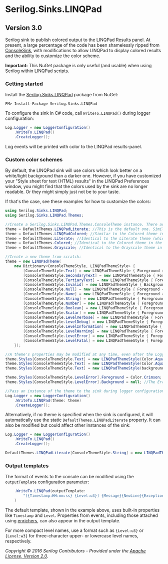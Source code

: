 Serilog.Sinks.LINQPad
=====================
Version 3.0
-----------

Serilog sink to publish colored output to the LINQPad Results panel. At present, a large percentage of the code has been shamelessly ripped from [ConsoleSink](https://github.com/serilog/serilog-sinks-console), with modifications to allow LINQPad to display colored results and the ability to customize the color scheme.

**Important:** This NuGet package is only useful (and usable) when using Serilog within LINQPad scripts.

### Getting started
Install the [Serilog.Sinks.LINQPad](https://nuget.org/packages/serilog.sinks.linqpad) package from NuGet:
```
PM> Install-Package Serilog.Sinks.LINQPad
```

To configure the sink in C# code, call `WriteTo.LINQPad()` during logger configuration:
```csharp
Log.Logger = new LoggerConfiguration()
    .WriteTo.LINQPad()
    .CreateLogger();
```

Log events will be printed with color to the LINQPad results-panel.

### Custom color schemes
By default, the LINQPad sink will use colors which look better on a white/light background than a darker one. However, if you have customized your "Style sheet for text (HTML) results" in the LINQPad Preferences window, you might find that the colors used by the sink are no longer readable. Or they might simply just not be to your taste.

If that's the case, see these examples for how to customize the colors:

```csharp
using Serilog.Sinks.LINQPad;
using Serilog.Sinks.LINQPad.Themes;

//Create a Serilog.Sinks.LINQPad.Themes.ConsoleTheme instance. There are several pre-defined already:
theme = DefaultThemes.LINQPadLiterate; //This is the default one. Similar to the Literate theme (default) in the ConsoleSink project, but modified for white backgrounds.
theme = DefaultThemes.LINQPadColored; //Similar to the Colored theme in the ConsoleSink project. It's been modified to look better on dark backgrounds.
theme = DefaultThemes.Literate; //Identical to the Literate theme (which is the default) in the ConsoleSink project.
theme = DefaultThemes.Colored; //Identical to the Colored theme in the ConsoleSink project.
theme = DefaultThemes.Grayscale; //Identical to the Grayscale theme in the ConsoleSink project.

//Create a new theme from scratch:
theme = new LINQPadTheme(
    new Dictionary<ConsoleThemeStyle, LINQPadThemeStyle> {
        [ConsoleThemeStyle.Text] = new LINQPadThemeStyle { Foreground = Color.Black },
        [ConsoleThemeStyle.SecondaryText] = new LINQPadThemeStyle { Foreground = Color.Gray },
        [ConsoleThemeStyle.TertiaryText] = new LINQPadThemeStyle { Foreground = Color.DarkGray },
        [ConsoleThemeStyle.Invalid] = new LINQPadThemeStyle { Background = Color.Yellow, Italic = true },
        [ConsoleThemeStyle.Null] = new LINQPadThemeStyle { Foreground = Color.Blue },
        [ConsoleThemeStyle.Name] = new LINQPadThemeStyle { Foreground = Color.Gray },
        [ConsoleThemeStyle.String] = new LINQPadThemeStyle { Foreground = Color.DarkCyan, Bold = true },
        [ConsoleThemeStyle.Number] = new LINQPadThemeStyle { Foreground = Color.Magenta, Bold = true },
        [ConsoleThemeStyle.Boolean] = new LINQPadThemeStyle { Foreground = Color.Blue, Bold = true },
        [ConsoleThemeStyle.Scalar] = new LINQPadThemeStyle { Foreground = Color.Green, Bold = true },
        [ConsoleThemeStyle.LevelVerbose] = new LINQPadThemeStyle { Foreground = Color.LightGray },
        [ConsoleThemeStyle.LevelDebug] = new LINQPadThemeStyle { Foreground = Color.Gray },
        [ConsoleThemeStyle.LevelInformation] = new LINQPadThemeStyle { Foreground = Color.Black },
        [ConsoleThemeStyle.LevelWarning] = new LINQPadThemeStyle { Foreground = Color.Black, Background = Color.Yellow },
        [ConsoleThemeStyle.LevelError] = new LINQPadThemeStyle { Foreground = Color.White, Background = Color.Red },
        [ConsoleThemeStyle.LevelFatal] = new LINQPadThemeStyle { Foreground = Color.White, Background = Color.Red, Bold = true },
    });

//A theme's properties may be modified at any time, even after the Logger has been configured, in order to affect subsequent log-events.
theme.Styles[ConsoleThemeStyle.Text] = new LINQPadThemeStyle(Color.Aqua, Color.Blue, italic:true); //Text will use an italic Aqua foreground on a Blue background
theme.Styles[ConsoleThemeStyle.Text] = new LINQPadThemeStyle(Color.Aqua); //Text will use Aqua foreground on the panel's default background
theme.Styles[ConsoleThemeStyle.Text] = new LINQPadThemeStyle(background: Color.Blue); //Text will use the panel's default foreground color on a Blue background

theme.Styles[ConsoleThemeStyle.LevelError].Foreground = Color.Crimson; // The Error level token will render with Crimson foreground text
theme.Styles[ConsoleThemeStyle.LevelError].Background = null; //The Error level token will render with the panel's default background color

//Pass an instance of the theme to the sink during logger configuration.
Log.Logger = new LoggerConfiguration()
    .WriteTo.LINQPad(theme: theme)
    .CreateLogger();
```

Alternatively, if no theme is specified when the sink is configured, it will automatically use the static `DefaultThemes.LINQPadLiterate` property. It can also be modified but could affect other instances of the sink:
```csharp
Log.Logger = new LoggerConfiguration()
    .WriteTo.LINQPad()
    .CreateLogger();

DefaultThemes.LINQPadLiterate[ConsoleThemeStyle.String] = new LINQPadThemeStyle(Color.DeepSkyBlue);
```

### Output templates

The format of events to the console can be modified using the `outputTemplate` configuration parameter:

```csharp
    .WriteTo.LINQPad(outputTemplate:
        "[{Timestamp:HH:mm:ss} {Level:u3}] {Message}{NewLine}{Exception}"
    )
```

The default template, shown in the example above, uses built-in properties like `Timestamp` and `Level`. Properties from events, including those attached using [enrichers](https://github.com/serilog/serilog/wiki/Enrichment), can also appear in the output template.

For more compact level names, use a format such as `{Level:u3}` or `{Level:w3}` for three-character upper- or lowercase level names, respectively.

_Copyright &copy; 2016 Serilog Contributors - Provided under the [Apache License, Version 2.0](http://apache.org/licenses/LICENSE-2.0.html)._
